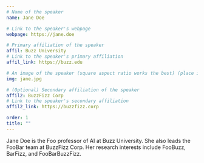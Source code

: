 ```yaml
---
# Name of the speaker
name: Jane Doe

# Link to the speaker's webpage
webpage: https://jane.doe

# Primary affiliation of the speaker
affil: Buzz University
# Link to the speaker's primary affiliation
affil_link: https://buzz.edu

# An image of the speaker (square aspect ratio works the best) (place in the `assets/img/speakers` directory)
img: jane.jpg

# (Optional) Secondary affiliation of the speaker
affil2: BuzzFizz Corp
# Link to the speaker's secondary affiliation 
affil2_link: https://buzzfizz.corp

order: 1
title: ""
---
```


<!-- Whatever you write below will show up as the speaker's bio -->

Jane Doe is the Foo professor of AI at Buzz University. She also leads the FooBar team at BuzzFizz Corp. Her research interests include FooBuzz, BarFizz, and FooBarBuzzFizz.
